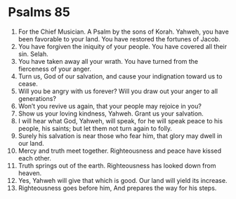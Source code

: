 ﻿
# Psalms 85
1. For the Chief Musician. A Psalm by the sons of Korah. Yahweh, you have been favorable to your land. You have restored the fortunes of Jacob. 
2. You have forgiven the iniquity of your people. You have covered all their sin. Selah. 
3. You have taken away all your wrath. You have turned from the fierceness of your anger. 
4. Turn us, God of our salvation, and cause your indignation toward us to cease. 
5. Will you be angry with us forever? Will you draw out your anger to all generations? 
6. Won’t you revive us again, that your people may rejoice in you? 
7. Show us your loving kindness, Yahweh. Grant us your salvation. 
8. I will hear what God, Yahweh, will speak, for he will speak peace to his people, his saints; but let them not turn again to folly. 
9. Surely his salvation is near those who fear him, that glory may dwell in our land. 
10. Mercy and truth meet together. Righteousness and peace have kissed each other. 
11. Truth springs out of the earth. Righteousness has looked down from heaven. 
12. Yes, Yahweh will give that which is good. Our land will yield its increase. 
13. Righteousness goes before him, And prepares the way for his steps. 

